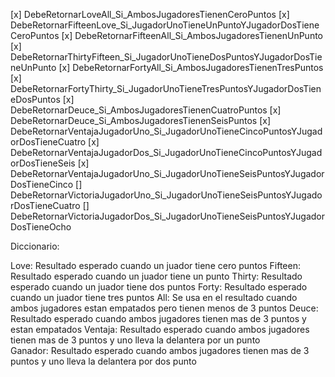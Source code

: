 [x] DebeRetornarLoveAll_Si_AmbosJugadoresTienenCeroPuntos
[x] DebeRetornarFifteenLove_Si_JugadorUnoTieneUnPuntoYJugadorDosTieneCeroPuntos
[x] DebeRetornarFifteenAll_Si_AmbosJugadoresTienenUnPunto
[x] DebeRetornarThirtyFifteen_Si_JugadorUnoTieneDosPuntosYJugadorDosTieneUnPunto 
[x] DebeRetornarFortyAll_Si_AmbosJugadoresTienenTresPuntos
[x] DebeRetornarFortyThirty_Si_JugadorUnoTieneTresPuntosYJugadorDosTieneDosPuntos
[x] DebeRetornarDeuce_Si_AmbosJugadoresTienenCuatroPuntos
[x] DebeRetornarDeuce_Si_AmbosJugadoresTienenSeisPuntos
[x] DebeRetornarVentajaJugadorUno_Si_JugadorUnoTieneCincoPuntosYJugadorDosTieneCuatro
[x] DebeRetornarVentajaJugadorDos_Si_JugadorUnoTieneCincoPuntosYJugadorDosTieneSeis
[x] DebeRetornarVentajaJugadorUno_Si_JugadorUnoTieneSeisPuntosYJugadorDosTieneCinco
[] DebeRetornarVictoriaJugadorUno_Si_JugadorUnoTieneSeisPuntosYJugadorDosTieneCuatro
[] DebeRetornarVictoriaJugadorDos_Si_JugadorUnoTieneSeisPuntosYJugadorDosTieneOcho




Diccionario: 

Love: Resultado esperado cuando un juador tiene cero puntos
Fifteen: Resultado esperado cuando un juador tiene un punto
Thirty: Resultado esperado cuando un juador tiene dos puntos
Forty: Resultado esperado cuando un juador tiene tres puntos
All: Se usa en el resultado cuando ambos jugadores estan empatados pero tienen menos de 3 puntos
Deuce: Resultado esperado cuando ambos jugadores tienen mas de 3 puntos y estan empatados
Ventaja: Resultado esperado cuando ambos jugadores tienen mas de 3 puntos y uno lleva la delantera por un punto  
Ganador: Resultado esperado cuando ambos jugadores tienen mas de 3 puntos y uno lleva la delantera por dos punto  
